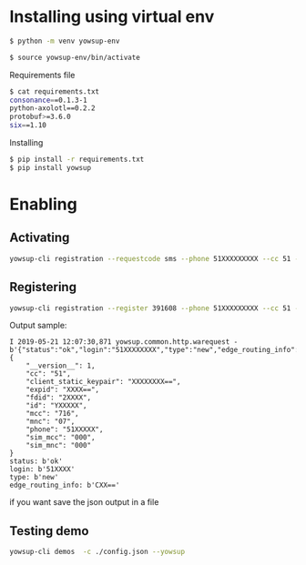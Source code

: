 <!-- TITLE: Yowsup Last Version -->

# Installing using virtual env


```sh
$ python -m venv yowsup-env
```
```sh
$ source yowsup-env/bin/activate
```

Requirements file


```sh
$ cat requirements.txt 
consonance==0.1.3-1
python-axolotl==0.2.2
protobuf>=3.6.0
six==1.10
```

Installing


```sh
$ pip install -r requirements.txt
$ pip install yowsup
```




# Enabling

## Activating


```sh
yowsup-cli registration --requestcode sms --phone 51XXXXXXXXX --cc 51 --mcc 716 --mnc 07 --env android
```

## Registering


```sh
yowsup-cli registration --register 391608 --phone 51XXXXXXXXX --cc 51 --env android
```

Output sample:


```text
I 2019-05-21 12:07:30,871 yowsup.common.http.warequest - b'{"status":"ok","login":"51XXXXXXXX","type":"new","edge_routing_info":"CAUIAg==","chat_dns_domain":"fb","security_code_set":false}\n'
{
    "__version__": 1,
    "cc": "51",
    "client_static_keypair": "XXXXXXXX==",
    "expid": "XXXX==",
    "fdid": "2XXXX",
    "id": "YXXXXX",
    "mcc": "716",
    "mnc": "07",
    "phone": "51XXXXX",
    "sim_mcc": "000",
    "sim_mnc": "000"
}
status: b'ok'
login: b'51XXXX'
type: b'new'
edge_routing_info: b'CXX=='
```

if you want save the json output in a file

## Testing demo


```sh
yowsup-cli demos  -c ./config.json --yowsup
```



